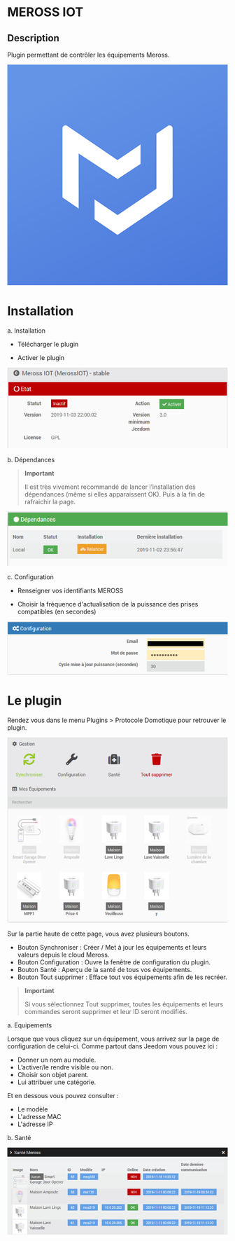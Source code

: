 MEROSS IOT
==========

Description
-----------

Plugin permettant de contrôler les équipements Meross.

![MerossIOT icon](../images/MerossIOT_icon.png)

Installation 
============

a. Installation

- Télécharger le plugin

- Activer le plugin

![Activation](../images/1_Activation.png)

b. Dépendances

> **Important**
>
> Il est très vivement recommandé de lancer l’installation des dépendances (même si elles apparaissent OK). Puis à la fin de rafraichir la page.

![Dependances](../images/2_Deps.png)

c. Configuration

- Renseigner vos identifiants MEROSS

- Choisir la fréquence d'actualisation de la puissance des prises compatibles (en secondes)

![Configuration](../images/3_Config.png)

Le plugin
=========

Rendez vous dans le menu Plugins &gt; Protocole Domotique pour retrouver le plugin.

![Plugin](../images/4_Plugin.png)

Sur la partie haute de cette page, vous avez plusieurs boutons.

- Bouton Synchroniser : Créer / Met à jour les équipements et leurs valeurs depuis le cloud Meross.
- Bouton Configuration : Ouvre la fenêtre de configuration du plugin.
- Bouton Santé : Aperçu de la santé de tous vos équipements.
- Bouton Tout supprimer : Efface tout vos équipements afin de les recréer.

> **Important**
>
> Si vous sélectionnez Tout supprimer, toutes les équipements et leurs commandes seront supprimer et leur ID seront modifiés.

a. Equipements

Lorsque que vous cliquez sur un équipement, vous arrivez sur la page de configuration de celui-ci. Comme partout dans Jeedom vous pouvez ici :

- Donner un nom au module.
- L’activer/le rendre visible ou non.
- Choisir son objet parent.
- Lui attribuer une catégorie.

Et en dessous vous pouvez consulter :

- Le modèle
- L'adresse MAC
- L'adresse IP

b. Santé

![Sante](../images/5_Sante.png)
